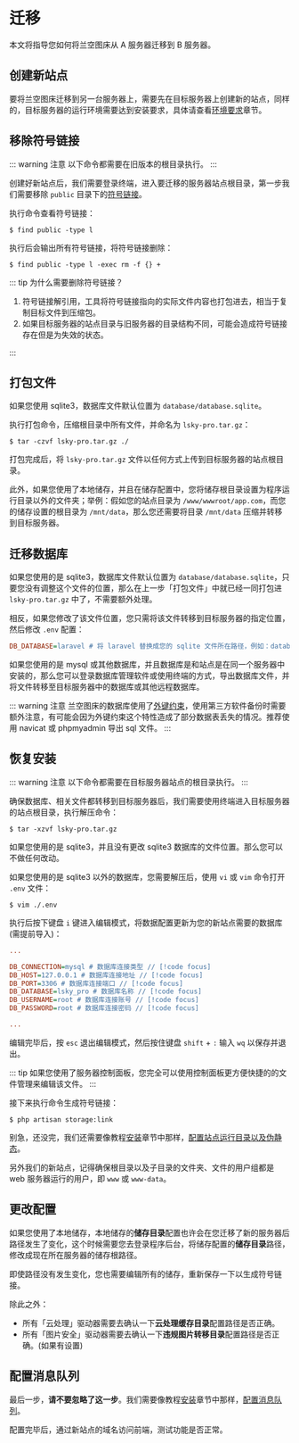 # 迁移

本文将指导您如何将兰空图床从 A 服务器迁移到 B 服务器。

## 创建新站点

要将兰空图床迁移到另一台服务器上，需要先在目标服务器上创建新的站点，同样的，目标服务器的运行环境需要达到安装要求，具体请查看[环境要求](./requirement.md)章节。

## 移除符号链接

::: warning 注意
以下命令都需要在旧版本的根目录执行。
:::

创建好新站点后，我们需要登录终端，进入要迁移的服务器站点根目录，第一步我们需要移除 `public` 目录下的[符号链接](https://baike.baidu.com/item/%E7%AC%A6%E5%8F%B7%E9%93%BE%E6%8E%A5/7177630)。

执行命令查看符号链接：

```shell
$ find public -type l
```

执行后会输出所有符号链接，将符号链接删除：

```shell
$ find public -type l -exec rm -f {} +
```

::: tip 为什么需要删除符号链接？

1. 符号链接解引用，工具将符号链接指向的实际文件内容也打包进去，相当于复制目标文件到压缩包。
2. 如果目标服务器的站点目录与旧服务器的目录结构不同，可能会造成符号链接存在但是为失效的状态。

:::

## 打包文件

如果您使用 sqlite3，数据库文件默认位置为 `database/database.sqlite`。

执行打包命令，压缩根目录中所有文件，并命名为 `lsky-pro.tar.gz`：

```shell
$ tar -czvf lsky-pro.tar.gz ./
```

打包完成后，将 `lsky-pro.tar.gz` 文件以任何方式上传到目标服务器的站点根目录。

此外，如果您使用了本地储存，并且在储存配置中，您将储存根目录设置为程序运行目录以外的文件夹；举例：假如您的站点目录为 `/www/wwwroot/app.com`，而您的储存设置的根目录为 `/mnt/data`，那么您还需要将目录 `/mnt/data` 压缩并转移到目标服务器。

## 迁移数据库

如果您使用的是 sqlite3，数据库文件默认位置为 `database/database.sqlite`，只要您没有调整这个文件的位置，那么在上一步「打包文件」中就已经一同打包进 `lsky-pro.tar.gz` 中了，不需要额外处理。

相反，如果您修改了该文件位置，您只需将该文件转移到目标服务器的指定位置，然后修改 `.env` 配置：

```ini
DB_DATABASE=laravel # 将 laravel 替换成您的 sqlite 文件所在路径，例如：database/database.sqlite
```

如果您使用的是 mysql 或其他数据库，并且数据库是和站点是在同一个服务器中安装的，那么您可以登录数据库管理软件或使用终端的方式，导出数据库文件，并将文件转移至目标服务器中的数据库或其他远程数据库。

::: warning 注意
兰空图床的数据库使用了[外键约束](https://baike.baidu.com/item/%E7%BA%A6%E6%9D%9F/12001448)，使用第三方软件备份时需要额外注意，有可能会因为外键约束这个特性造成了部分数据表丢失的情况。推荐使用 navicat 或 phpmyadmin 导出 sql 文件。
:::

## 恢复安装

::: warning 注意
以下命令都需要在目标服务器站点的根目录执行。
:::

确保数据库、相关文件都转移到目标服务器后，我们需要使用终端进入目标服务器的站点根目录，执行解压命令：

```shell
$ tar -xzvf lsky-pro.tar.gz
```

如果您使用的是 sqlite3，并且没有更改 sqlite3 数据库的文件位置。那么您可以不做任何改动。

如果您使用的是 sqlite3 以外的数据库，您需要解压后，使用 `vi` 或 `vim` 命令打开 `.env` 文件：

```shell
$ vim ./.env
```

执行后按下键盘 `i` 键进入编辑模式，将数据配置更新为您的新站点需要的数据库(需提前导入)：

```ini
...

DB_CONNECTION=mysql # 数据库连接类型 // [!code focus]  
DB_HOST=127.0.0.1 # 数据库连接地址 // [!code focus]
DB_PORT=3306 # 数据库连接端口 // [!code focus]
DB_DATABASE=lsky_pro # 数据库名称 // [!code focus]
DB_USERNAME=root # 数据库连接账号 // [!code focus]
DB_PASSWORD=root # 数据库连接密码 // [!code focus]

...
```

编辑完毕后，按 `esc` 退出编辑模式，然后按住键盘 `shift` + `:` 输入 `wq` 以保存并退出。

::: tip
如果您使用了服务器控制面板，您完全可以使用控制面板更方便快捷的的文件管理来编辑该文件。
:::

接下来执行命令生成符号链接：

```shell
$ php artisan storage:link
```

别急，还没完，我们还需要像教程[安装](./install)章节中那样，[配置站点运行目录以及伪静态](./install#第二步-配置伪静态)。

另外我们的新站点，记得确保根目录以及子目录的文件夹、文件的用户组都是 web 服务器运行的用户，即 `www` 或 `www-data`。

## 更改配置

如果您使用了本地储存，本地储存的**储存目录**配置也许会在您迁移了新的服务器后路径发生了变化，这个时候需要您去登录程序后台，将储存配置的**储存目录**路径，修改成现在所在服务器的储存根路径。

即使路径没有发生变化，您也需要编辑所有的储存，重新保存一下以生成符号链接。

除此之外：
- 所有「云处理」驱动器需要去确认一下**云处理缓存目录**配置路径是否正确。
- 所有「图片安全」驱动器需要去确认一下**违规图片转移目录**配置路径是否正确。(如果有设置)

## 配置消息队列

最后一步，**请不要忽略了这一步**。我们需要像教程[安装](./install)章节中那样，[配置消息队列](./install#第四步-配置消息队列)。

配置完毕后，通过新站点的域名访问前端，测试功能是否正常。